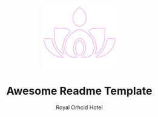 <div align="center">

  <img src="read_me/logo.png" alt="logo" width="200" height="auto" />
  <h1>Awesome Readme Template</h1>

  <p>
    Royal Orhcid Hotel
  </p>



</div>
